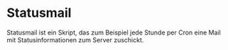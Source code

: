 # Statusmail

Statusmail ist ein Skript, das zum Beispiel jede Stunde per Cron eine Mail mit Statusinformationen zum Server zuschickt.
